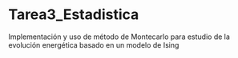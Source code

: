 # Tarea3_Estadistica
Implementación y uso de método de Montecarlo para estudio de la evolución energética basado en un modelo de Ising
